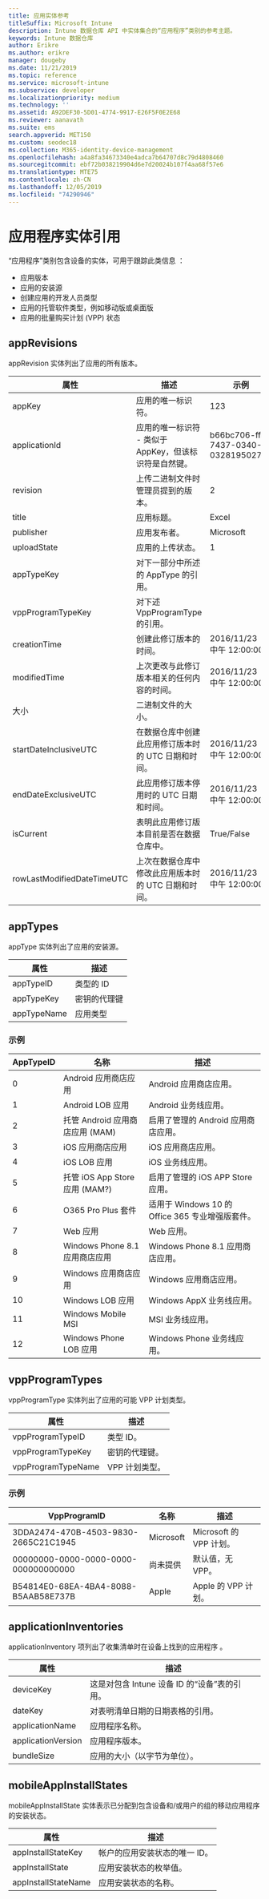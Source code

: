 ```yaml
---
title: 应用实体参考
titleSuffix: Microsoft Intune
description: Intune 数据仓库 API 中实体集合的“应用程序”类别的参考主题。
keywords: Intune 数据仓库
author: Erikre
ms.author: erikre
manager: dougeby
ms.date: 11/21/2019
ms.topic: reference
ms.service: microsoft-intune
ms.subservice: developer
ms.localizationpriority: medium
ms.technology: ''
ms.assetid: A92DEF30-5D01-4774-9917-E26F5F0E2E68
ms.reviewer: aanavath
ms.suite: ems
search.appverid: MET150
ms.custom: seodec18
ms.collection: M365-identity-device-management
ms.openlocfilehash: a4a8fa34673340e4adca7b64707d8c79d4808460
ms.sourcegitcommit: ebf72b038219904d6e7d20024b107f4aa68f57e6
ms.translationtype: MTE75
ms.contentlocale: zh-CN
ms.lasthandoff: 12/05/2019
ms.locfileid: "74290946"
---
```

# <a name="reference-for-application-entities"></a>应用程序实体引用

“应用程序”类别包含设备的实体，可用于跟踪此类信息  ：

- 应用版本
- 应用的安装源
- 创建应用的开发人员类型
- 应用的托管软件类型，例如移动版或桌面版  
- 应用的批量购买计划 (VPP) 状态

## <a name="apprevisions"></a>appRevisions

appRevision  实体列出了应用的所有版本。

| 属性  | 描述 | 示例 |
|---------|------------|--------|
| appKey |应用的唯一标识符。 |123 |
| applicationId |应用的唯一标识符 - 类似于 AppKey，但该标识符是自然键。 |b66bc706-ffff-7437-0340-032819502773 |
| revision |上传二进制文件时管理员提到的版本。 |2 |
| title |应用标题。 |Excel |
| publisher |应用发布者。 |Microsoft |
| uploadState |应用的上传状态。 |1 |
| appTypeKey |对下一部分中所述的 AppType 的引用。 | |
| vppProgramTypeKey |对下述 VppProgramType 的引用。 | |
| creationTime |创建此修订版本的时间。 |2016/11/23 - 中午 12:00:00 |
| modifiedTime |上次更改与此修订版本相关的任何内容的时间。 |2016/11/23 - 中午 12:00:00 |
| 大小 |二进制文件的大小。 | |
| startDateInclusiveUTC |在数据仓库中创建此应用修订版本时的 UTC 日期和时间。 |2016/11/23 - 中午 12:00:00 |
| endDateExclusiveUTC |此应用修订版本停用时的 UTC 日期和时间。 |2016/11/23 - 中午 12:00:00 |
| isCurrent |表明此应用修订版本目前是否在数据仓库中。 |True/False |
| rowLastModifiedDateTimeUTC |上次在数据仓库中修改此应用版本时的 UTC 日期和时间。 |2016/11/23 - 中午 12:00:00 |

## <a name="apptypes"></a>appTypes

appType  实体列出了应用的安装源。

| 属性  | 描述 |
|---------|------------|
| appTypeID |类型的 ID |
| appTypeKey |密钥的代理键 |
| appTypeName |应用类型 |

### <a name="example"></a>示例

| AppTypeID  | 名称 | 描述 |
|---------|------------|--------|
| 0 |Android 应用商店应用 | Android 应用商店应用。 |
| 1 |Android LOB 应用 | Android 业务线应用。 |
| 2 |托管 Android 应用商店应用 (MAM) | 启用了管理的 Android 应用商店应用。 |
| 3 |iOS 应用商店应用 | iOS 应用商店应用。 |
| 4 |iOS LOB 应用 | iOS 业务线应用。 |
| 5 |托管 iOS App Store 应用 (MAM?) | 启用了管理的 iOS APP Store 应用。 |
| 6 |O365 Pro Plus 套件 | 适用于 Windows 10 的 Office 365 专业增强版套件。 |
| 7 |Web 应用 | Web 应用。 |
| 8 |Windows Phone 8.1 应用商店应用 | Windows Phone 8.1 应用商店应用。 |
| 9 |Windows 应用商店应用 | Windows 应用商店应用。 |
| 10 |Windows LOB 应用 | Windows AppX 业务线应用。 |
| 11 |Windows Mobile MSI | MSI 业务线应用。 |
| 12 |Windows Phone LOB 应用 | Windows Phone 业务线应用。 |


## <a name="vppprogramtypes"></a>vppProgramTypes

vppProgramType  实体列出了应用的可能 VPP 计划类型。

| 属性  | 描述 |
|---------|------------|
| vppProgramTypeID | 类型 ID。 |
| vppProgramTypeKey | 密钥的代理键。 |
| vppProgramTypeName | VPP 计划类型。 |

### <a name="example"></a>示例

| VppProgramID  | 名称 | 描述 |
|---------|------------|--------|
| 3DDA2474-470B-4503-9830-2665C21C1945 | Microsoft | Microsoft 的 VPP 计划。 |
| 00000000-0000-0000-0000-000000000000 | 尚未提供 | 默认值，无 VPP。 |
| B54814E0-68EA-4BA4-8088-B5AAB58E737B | Apple | Apple 的 VPP 计划。 |



## <a name="applicationinventories"></a>applicationInventories

applicationInventory 项列出了收集清单时在设备上找到的应用程序  。

| 属性  | 描述 |
|---------|------------|
| deviceKey | 这是对包含 Intune 设备 ID 的“设备”表的引用。 |
| dateKey | 对表明清单日期的日期表格的引用。 |
| applicationName | 应用程序名称。 |
| applicationVersion | 应用程序版本。 |
| bundleSize | 应用的大小（以字节为单位）。 |

## <a name="mobileappinstallstates"></a>mobileAppInstallStates

mobileAppInstallState  实体表示已分配到包含设备和/或用户的组的移动应用程序的安装状态。

| 属性 | 描述 |
|---|---|
| appInstallStateKey | 帐户的应用安装状态的唯一 ID。 |
| appInstallState | 应用安装状态的枚举值。 |
| appInstallStateName | 应用安装状态的名称。 |



